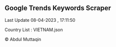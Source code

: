 

## Google Trends Keywords Scraper 
 
Last Update 08-04-2023 , 17:11:50

Country List :
VIETNAM.json



© Abdul Muttaqin 
